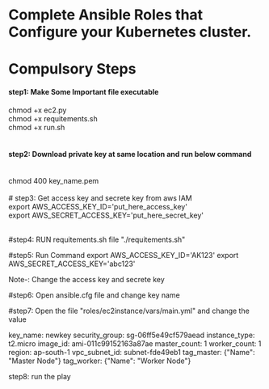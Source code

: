 # Complete Ansible Roles that Configure your Kubernetes cluster.

# Compulsory Steps
#### step1: Make Some Important file executable <br>
chmod +x ec2.py <br>
chmod +x requitements.sh <br>
chmod +x run.sh
<br><br>

#### step2: Download private key at same location and run below command
<br>
chmod 400 key_name.pem
<br><br>
# step3: Get access key and secrete key from aws IAM
<br>
export AWS_ACCESS_KEY_ID='put_here_access_key'<br>
export AWS_SECRET_ACCESS_KEY='put_here_secret_key'
<br><br>

#step4: RUN requitements.sh file "./requitements.sh"

#step5: Run Command
export AWS_ACCESS_KEY_ID='AK123'
export AWS_SECRET_ACCESS_KEY='abc123'

Note-: Change the access key and secrete key


#step6: Open ansible.cfg file and change key name

#step7: Open the file "roles/ec2instance/vars/main.yml" and change the value

key_name: newkey
security_group: sg-06ff5e49cf579aead
instance_type: t2.micro
image_id: ami-011c99152163a87ae
master_count: 1
worker_count: 1
region: ap-south-1
vpc_subnet_id: subnet-fde49eb1
tag_master: {"Name": "Master Node"}
tag_worker: {"Name": "Worker Node"}


step8: run the play 
